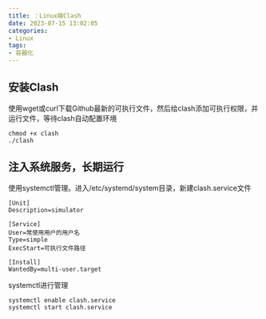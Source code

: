 ```yaml
---
title: ：Linux端Clash
date: 2023-07-15 13:02:05
categories:
- Linux
tags:
- 容器化
---
```



## 安装Clash

使用wget或curl下载Github最新的可执行文件，然后给clash添加可执行权限，并运行文件，等待clash自动配置环境

```shell
chmod +x clash
./clash
```

## 注入系统服务，长期运行

使用systemctl管理。进入/etc/systemd/system目录，新建clash.service文件

```service
[Unit]
Description=simulator

[Service]
User=常使用用户的用户名
Type=simple
ExecStart=可执行文件路径

[Install]
WantedBy=multi-user.target
```

systemctl进行管理

```shell
systemctl enable clash.service
systemctl start clash.service
```

